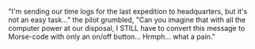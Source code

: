 "I'm sending our time logs for the last expedition to headquarters, but it's not an easy task..."
the pilot grumbled, "Can you imagine that with all the computer power at our disposal,
I STILL have to convert this message to Morse-code with only an on/off button... Hrmph... what a pain."
